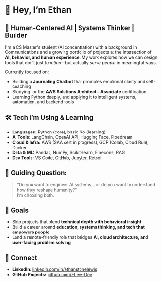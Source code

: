 # 👋 Hey, I’m Ethan

## 🧠 Human-Centered AI | Systems Thinker | Builder

I'm a CS Master's student (AI concentration) with a background in Communications and a growing portfolio of projects at the intersection of **AI, behavior, and human experience**. My work explores how we can design tools that don’t just *function*—but actually *serve people* in meaningful ways.

Currently focused on:
- Building a **Journaling Chatbot** that promotes emotional clarity and self-coaching
- Studying for the **AWS Solutions Architect – Associate** certification
- Learning Python deeply, and applying it to intelligent systems, automation, and backend tools


## 🛠 Tech I’m Using & Learning
- **Languages:** Python (core), basic Go (learning)
- **AI Tools:** LangChain, OpenAI API, Hugging Face, Pipedream
- **Cloud & Infra:** AWS (SAA cert in progress), GCP (Colab, Cloud Run), Docker
- **Data & ML:** Pandas, NumPy, Scikit-learn, Pinecone, RAG
- **Dev Tools:** VS Code, GitHub, Jupyter, Retool


## 🧭 Guiding Question:
> “Do you want to engineer AI systems… or do you want to understand how they reshape humanity?”  
> I’m choosing both.


## 📌 Goals
- Ship projects that blend **technical depth with behavioral insight**
- Build a career around **education, systems thinking, and tech that empowers people**
- Land a remote-friendly role that bridges **AI, cloud architecture, and user-facing problem solving**


## 🔗 Connect
- **LinkedIn:** [linkedin.com/in/ethanstonelewis](https://www.linkedin.com/in/ethanstonelewis)
- **GitHub Projects:** [github.com/ELew-Dev](https://github.com/ELew-Dev)




